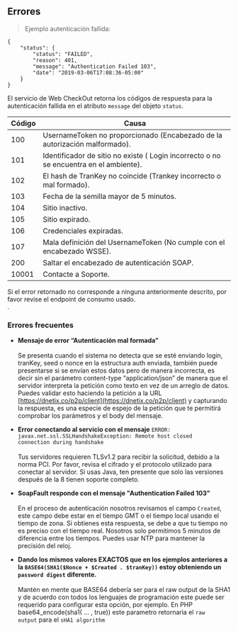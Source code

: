 ## Errores

>Ejemplo autenticación fallida:

```shell
{
    "status": {
        "status": "FAILED",
        "reason": 401,
        "message": "Authentication Failed 103",
        "date": "2019-03-06T17:08:36-05:00"
    }
}
```

El servicio de Web CheckOut retorna los códigos de respuesta para la autenticación fallida en el atributo <code>message</code> del objeto <code>status</code>.

| Código | Causa                                                                                  |
|--------|----------------------------------------------------------------------------------------|
| 100    | UsernameToken no proporcionado (Encabezado de la autorización malformado).             |
| 101    | Identificador de sitio no existe ( Login incorrecto o no se encuentra en el ambiente). |
| 102    | El hash de TranKey no coincide (Trankey incorrecto o mal formado).                     |
| 103    | Fecha de la semilla mayor de 5 minutos.                                                |
| 104    | Sitio inactivo.                                                                        |
| 105    | Sitio expirado.                                                                        |
| 106    | Credenciales expiradas.                                                                |
| 107    | Mala definición del UsernameToken (No cumple con el encabezado WSSE).                  |
| 200    | Saltar el encabezado de autenticación SOAP.                                            |
| 10001  | Contacte a Soporte.                                                                    |

<aside class="warning">
Si el error retornado no corresponde a ninguna anteriormente descrito, por favor revise el endpoint de consumo usado.
</aside>.

### Errores frecuentes

* **Mensaje de error “Autenticación mal formada”** <br><br>
Se presenta cuando el sistema no detecta que se esté enviando login, tranKey, seed o nonce en la estructura auth enviada, también puede presentarse si se envían estos datos pero de manera incorrecta, es decir sin el parámetro content-type “application/json” de manera que el servidor interpreta la petición como texto en vez de un arreglo de datos.
Puedes validar esto haciendo la petición a la URL [https://dnetix.co/p2p/client](https://dnetix.co/p2p/client) y capturando la respuesta, es una especie de espejo de la petición que te permitirá comprobar los parámetros y el body del mensaje.

* **Error conectando al servicio con el mensaje** <code>ERROR: javax.net.ssl.SSLHandshakeException: Remote host closed connection during handshake</code> <br><br>
Tus servidores requieren TLSv1.2 para recibir la solicitud, debido a la norma PCI. Por favor, revisa el cifrado y el protocolo utilizado para conectar al servidor. Si usas Java, ten presente que solo las versiones después de la 8 tienen soporte completo.

* **SoapFault responde con el mensaje "Authentication Failed 103"** <br><br> 
En el proceso de autenticación nosotros revisamos el campo <code>Created</code>, este campo debe estar en el tiempo GMT o el tiempo local usando el tiempo de zona. Si obtienes esta respuesta, se debe a que tu tiempo no es preciso con el tiempo real. Nosotros solo permitimos 5 minutos de diferencia entre los tiempos.
Puedes usar NTP para mantener la precisión del reloj. 

* **Dando los mismos valores EXACTOS que en los ejemplos anteriores a la <code>BASE64(SHA1($Nonce + $Created . $tranKey))</code> estoy obteniendo un <code>password digest</code> diferente.** <br><br> 
Mantén en mente que BASE64 debería ser para el raw output  de la SHA1 y de acuerdo con todos los lenguajes de programación este puede ser requerido para configurar esta opción, por ejemplo.
En PHP base64_encode(sha1( … , true)) este parametro retornaria el <code>raw output</code> para el <code>sHA1 algorithm</code>